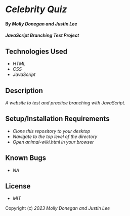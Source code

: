 # _Celebrity Quiz_

#### By _**Molly Donegan and Justin Lee**_

#### _JavaScript Branching Test Project_

## Technologies Used

* _HTML_
* _CSS_
* _JavaScript_

## Description

_A website to test and practice branching with JavaScript._

## Setup/Installation Requirements

* _Clone this repository to your desktop_
* _Navigate to the top level of the directory_
* _Open animal-wiki.html in your browser_

## Known Bugs

* _NA_

## License

* _MIT_

Copyright (c) _2023_ _Molly Donegan and Justin Lee_